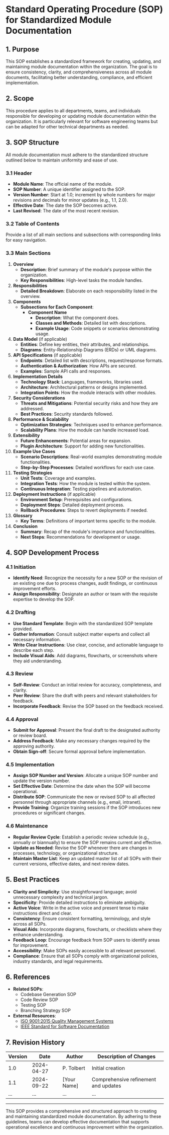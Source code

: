 # Standard Operating Procedure (SOP) for Standardized Module Documentation

## 1. Purpose
This SOP establishes a standardized framework for creating, updating, and maintaining module documentation within the organization. The goal is to ensure consistency, clarity, and comprehensiveness across all module documents, facilitating better understanding, compliance, and efficient implementation.

## 2. Scope
This procedure applies to all departments, teams, and individuals responsible for developing or updating module documentation within the organization. It is particularly relevant for software engineering teams but can be adapted for other technical departments as needed.

## 3. SOP Structure
All module documentation must adhere to the standardized structure outlined below to maintain uniformity and ease of use.

### 3.1 Header
- **Module Name**: The official name of the module.
- **SOP Number**: A unique identifier assigned to the SOP.
- **Version Number**: Start at 1.0; increment by whole numbers for major revisions and decimals for minor updates (e.g., 1.1, 2.0).
- **Effective Date**: The date the SOP becomes active.
- **Last Revised**: The date of the most recent revision.

### 3.2 Table of Contents
Provide a list of all main sections and subsections with corresponding links for easy navigation.

### 3.3 Main Sections
1. **Overview**
   - **Description**: Brief summary of the module's purpose within the organization.
   - **Key Responsibilities**: High-level tasks the module handles.
2. **Responsibilities**
   - **Detailed Breakdown**: Elaborate on each responsibility listed in the overview.
3. **Components**
   - **Subsections for Each Component**:
     - **Component Name**
       - **Description**: What the component does.
       - **Classes and Methods**: Detailed list with descriptions.
       - **Example Usage**: Code snippets or scenarios demonstrating usage.
4. **Data Model** (if applicable)
   - **Entities**: Define key entities, their attributes, and relationships.
   - **Diagrams**: Entity-Relationship Diagrams (ERDs) or UML diagrams.
5. **API Specifications** (if applicable)
   - **Endpoints**: Detailed list with descriptions, request/response formats.
   - **Authentication & Authorization**: How APIs are secured.
   - **Examples**: Sample API calls and responses.
6. **Implementation Details**
   - **Technology Stack**: Languages, frameworks, libraries used.
   - **Architecture**: Architectural patterns or designs implemented.
   - **Integration Points**: How the module interacts with other modules.
7. **Security Considerations**
   - **Threats and Mitigations**: Potential security risks and how they are addressed.
   - **Best Practices**: Security standards followed.
8. **Performance & Scalability**
   - **Optimization Strategies**: Techniques used to enhance performance.
   - **Scalability Plans**: How the module can handle increased load.
9. **Extensibility**
   - **Future Enhancements**: Potential areas for expansion.
   - **Plugin Architecture**: Support for adding new functionalities.
10. **Example Use Cases**
    - **Scenario Descriptions**: Real-world examples demonstrating module functionalities.
    - **Step-by-Step Processes**: Detailed workflows for each use case.
11. **Testing Strategies**
    - **Unit Tests**: Coverage and examples.
    - **Integration Tests**: How the module is tested within the system.
    - **Continuous Integration**: Testing pipelines and automation.
12. **Deployment Instructions** (if applicable)
    - **Environment Setup**: Prerequisites and configurations.
    - **Deployment Steps**: Detailed deployment process.
    - **Rollback Procedures**: Steps to revert deployments if needed.
13. **Glossary**
    - **Key Terms**: Definitions of important terms specific to the module.
14. **Conclusion**
    - **Summary**: Recap of the module's importance and functionalities.
    - **Next Steps**: Recommendations for development or usage.

## 4. SOP Development Process

### 4.1 Initiation
- **Identify Need**: Recognize the necessity for a new SOP or the revision of an existing one due to process changes, audit findings, or continuous improvement efforts.
- **Assign Responsibility**: Designate an author or team with the requisite expertise to develop the SOP.

### 4.2 Drafting
- **Use Standard Template**: Begin with the standardized SOP template provided.
- **Gather Information**: Consult subject matter experts and collect all necessary information.
- **Write Clear Instructions**: Use clear, concise, and actionable language to describe each step.
- **Include Visual Aids**: Add diagrams, flowcharts, or screenshots where they aid understanding.

### 4.3 Review
- **Self-Review**: Conduct an initial review for accuracy, completeness, and clarity.
- **Peer Review**: Share the draft with peers and relevant stakeholders for feedback.
- **Incorporate Feedback**: Revise the SOP based on the feedback received.

### 4.4 Approval
- **Submit for Approval**: Present the final draft to the designated authority or review board.
- **Address Feedback**: Make any necessary changes required by the approving authority.
- **Obtain Sign-off**: Secure formal approval before implementation.

### 4.5 Implementation
- **Assign SOP Number and Version**: Allocate a unique SOP number and update the version number.
- **Set Effective Date**: Determine the date when the SOP will become operational.
- **Distribute SOP**: Communicate the new or revised SOP to all affected personnel through appropriate channels (e.g., email, intranet).
- **Provide Training**: Organize training sessions if the SOP introduces new procedures or significant changes.

### 4.6 Maintenance
- **Regular Review Cycle**: Establish a periodic review schedule (e.g., annually or biannually) to ensure the SOP remains current and effective.
- **Update as Needed**: Revise the SOP whenever there are changes in processes, technology, or organizational structure.
- **Maintain Master List**: Keep an updated master list of all SOPs with their current versions, effective dates, and next review dates.

## 5. Best Practices
- **Clarity and Simplicity**: Use straightforward language; avoid unnecessary complexity and technical jargon.
- **Specificity**: Provide detailed instructions to eliminate ambiguity.
- **Active Voice**: Write in the active voice and present tense to make instructions direct and clear.
- **Consistency**: Ensure consistent formatting, terminology, and style across all SOPs.
- **Visual Aids**: Incorporate diagrams, flowcharts, or checklists where they enhance understanding.
- **Feedback Loop**: Encourage feedback from SOP users to identify areas for improvement.
- **Accessibility**: Make SOPs easily accessible to all relevant personnel.
- **Compliance**: Ensure that all SOPs comply with organizational policies, industry standards, and legal requirements.

## 6. References
- **Related SOPs**:
  - Codebase Generation SOP
  - Code Review SOP
  - Testing SOP
  - Branching Strategy SOP
- **External Resources**:
  - [ISO 9001:2015 Quality Management Systems](https://www.iso.org/iso-9001-quality-management.html)
  - [IEEE Standard for Software Documentation](https://www.ieee.org)

## 7. Revision History
| Version | Date       | Author       | Description of Changes                |
|---------|------------|--------------|---------------------------------------|
| 1.0     | 2024-04-27 | P. Tolbert   | Initial creation                      |
| 1.1     | 2024-09-22 | [Your Name]  | Comprehensive refinement and updates  |
| ...     | ...        | ...          | ...                                   |

---

This SOP provides a comprehensive and structured approach to creating and maintaining standardized module documentation. By adhering to these guidelines, teams can develop effective documentation that supports operational excellence and continuous improvement within the organization.